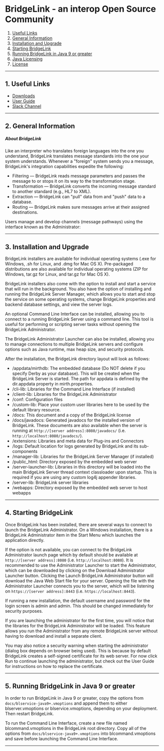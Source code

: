 # BridgeLink - an interop Open Source Community

1. [Useful Links](#useful-links)
2. [General Information](#general-information)
3. [Installation and Upgrade](#installation-and-upgrade)
4. [Starting BridgeLink](#4-starting-bridgelink)
5. [Running BridgeLink in Java 9 or greater](#java9)
6. [Java Licensing](#java-licensing)
7. [License](#license)

------------

<a name="useful-links"></a>
## 1. Useful Links
- [Downloads](https://innovar-oss-mirth-mirror.s3.us-east-2.amazonaws.com/index.html) 
- [User Guide]()
- [Slack Channel](https://bridgelink01.slack.com/)

------------

<a name="general-information"></a>
## 2. General Information
##### About BridgeLink
Like an interpreter who translates foreign languages into the one you understand, BridgeLink translates message standards into the one your system understands. Whenever a &quot;foreign&quot; system sends you a message, BridgeLink&apos;s integration capabilities expedite the following:
- Filtering &mdash; BridgeLink reads message parameters and passes the message to or stops it on its way to the transformation stage.
- Transformation &mdash; BridgeLink converts the incoming message standard to another standard (e.g., HL7 to XML).
- Extraction &mdash; BridgeLink can &quot;pull&quot; data from and &quot;push&quot; data to a database.
- Routing &mdash; BridgeLink makes sure messages arrive at their assigned destinations.

Users manage and develop channels (message pathways) using the interface known as the Administrator:


------------

<a name="installation-and-upgrade"></a>
## 3. Installation and Upgrade
BridgeLink installers are available for individual operating systems (.exe for Windows, .sh for Linux, and .dmg for Mac OS X). Pre-packaged distributions are also available for individual operating systems (ZIP for Windows, tar.gz for Linux, and tar.gz for Mac OS X). 

BridgeLink installers also come with the option to install and start a service that will run in the background. You also have the option of installing and running the BridgeLink Server Manager, which allows you to start and stop the service on some operating systems, change BridgeLink properties and backend database settings, and view the server logs.

An optional Command Line Interface can be installed, allowing you to connect to a running BridgeLink Server using a command line. This tool is useful for performing or scripting server tasks without opening the BridgeLink Administrator.

The BridgeLink Administrator Launcher can also be installed, allowing you to manage connections to multiple BridgeLink servers and configure options such as Java runtime, max heap size, and security protocols.

After the installation, the BridgeLink directory layout will look as follows:

- /appdata/mirthdb: The embedded database (Do NOT delete if you specify Derby as your database). This will be created when the BridgeLink Server is started. The path for appdata is defined by the dir.appdata property in mirth.properties.
- /cli-lib: Libraries for the Command Line Interface (if installed)
- /client-lib: Libraries for the BridgeLink Administrator
- /conf: Configuration files
- /custom-lib: Place your custom user libraries here to be used by the default library resource.
- /docs: This document and a copy of the BridgeLink license
- /docs/javadocs: Generated javadocs for the installed version of BridgeLink. These documents are also available when the server is running at `http://[server address]:8080/javadocs/` (i.e. `http://localhost:8080/javadocs/`).
- /extensions: Libraries and meta data for Plug-ins and Connectors
- /logs: Default location for logs generated by BridgeLink and its sub-components
- /manager-lib: Libraries for the BridgeLink Server Manager (if installed)
- /public_html: Directory exposed by the embedded web server
- /server-launcher-lib: Libraries in this directory will be loaded into the main BridgeLink Server thread context classloader upon startup. This is required if you are using any custom log4j appender libraries.
- /server-lib: BridgeLink server libraries
- /webapps: Directory exposed by the embedded web server to host webapps

------------

<a name="starting-bridgeLink"></a>
## 4. Starting BridgeLink
Once BridgeLink has been installed, there are several ways to connect to launch the BridgeLink Administrator. On a Windows installation, there is a BridgeLink Administrator item in the Start Menu which launches the application directly.

If the option is not available, you can connect to the BridgeLink Administrator launch page which by default should be available at `http://[server address]:8080` (i.e. `http://localhost:8080`). It is recommended to use the Administrator Launcher to start the Administrator, which can be downloaded by clicking on the Download Administrator Launcher button. Clicking the Launch BridgeLink Administrator button will download the Java Web Start file for your server. Opening the file with the Administrator Launcher connects you to the server, which will be listening on `https://[server address]:8443` (i.e. `https://localhost:8443`). 

If running a new installation, the default username and password for the login screen is admin and admin. This should be changed immediately for security purposes.

If you are launching the administrator for the first time, you will notice that the libraries for the BridgeLink Administrator will be loaded. This feature allows you run the Administrator from any remote BridgeLink server without having to download and install a separate client.

You may also notice a security warning when starting the administrator (dialog box depends on browser being used). This is because by default BridgeLink creates a self-signed certificate for its web server. For now click Run to continue launching the administrator, but check out the User Guide for instructions on how to replace the certificate.

------------

<a name="java9"></a>
## 5. Running BridgeLink in Java 9 or greater
In order to run BridgeLink in Java 9 or greater, copy the options from `docs/blservice-java9+.vmoptions` and append them to either blserver.vmoptions or blservice.vmoptions, depending on your deployment. Then restart BridgeLink.

To run the Command Line Interface, create a new file named blcommand.vmoptions in the BridgeLink root directory. Copy all of the options from `docs/blservice-java9+.vmoptions` into blcommand.vmoptions and save before launching the Command Line Interface.

------------

